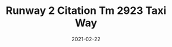 ---
tags: 
  - "To Market"
  - "Rubber Flooring"
  - "Runway2"
title: "Runway 2 Citation Tm 2923 Taxi Way"
designer: "To Market"
image_primary: "img/2923.jpg"
href: "https://www.tomkt.com/runway-2-swatches"
description: "ROLL%20SIZE%3A%204%27%20x%2025%27%A0%20or%204%27%20x%2050%27"
category: "rubber-flooring-runway2"
subtitle: ""
manufacturer: "ToMarket"
slug: "/manufacturers/tomarket/rubber-flooring-runway-2/to-market-runway-2-citation-tm-2923-taxi-way"
date: "2021-02-22"
---